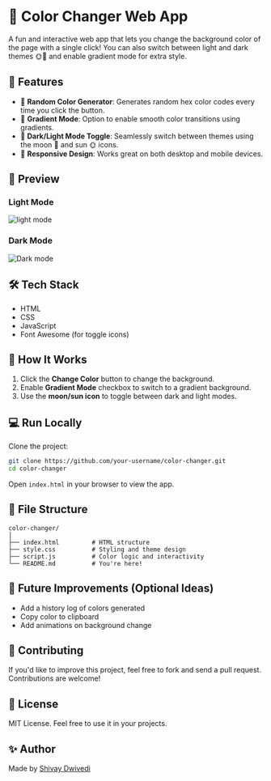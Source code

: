 # 🎨 Color Changer Web App

A fun and interactive web app that lets you change the background color of the page with a single click! You can also switch between light and dark themes 🌞🌙 and enable gradient mode for extra style.

## 🚀 Features

- 🎨 **Random Color Generator**: Generates random hex color codes every time you click the button.
- 🌈 **Gradient Mode**: Option to enable smooth color transitions using gradients.
- 🌙 **Dark/Light Mode Toggle**: Seamlessly switch between themes using the moon 🌙 and sun 🌞 icons.
- 📱 **Responsive Design**: Works great on both desktop and mobile devices.

## 📸 Preview

### Light Mode
![light mode](https://github.com/user-attachments/assets/584973b7-719a-4264-a1b8-31c9111bd1a1)

### Dark Mode
![Dark mode](https://github.com/user-attachments/assets/e67a84e0-4761-4f67-8d2c-4dafac4a1a02)

## 🛠️ Tech Stack

- HTML
- CSS
- JavaScript
- Font Awesome (for toggle icons)

## 🧠 How It Works

1. Click the **Change Color** button to change the background.
2. Enable **Gradient Mode** checkbox to switch to a gradient background.
3. Use the **moon/sun icon** to toggle between dark and light modes.

## 💻 Run Locally

Clone the project:

```bash
git clone https://github.com/your-username/color-changer.git
cd color-changer
```

Open `index.html` in your browser to view the app.

## 📁 File Structure

```
color-changer/
│
├── index.html         # HTML structure
├── style.css          # Styling and theme design
├── script.js          # Color logic and interactivity
└── README.md          # You're here!
```

## 📌 Future Improvements (Optional Ideas)

- Add a history log of colors generated
- Copy color to clipboard
- Add animations on background change

## 🙌 Contributing

If you'd like to improve this project, feel free to fork and send a pull request. Contributions are welcome!

## 📃 License

MIT License. Feel free to use it in your projects.

## ✨ Author

Made by [Shivay Dwivedi](https://github.com/shivaydwivedi)

